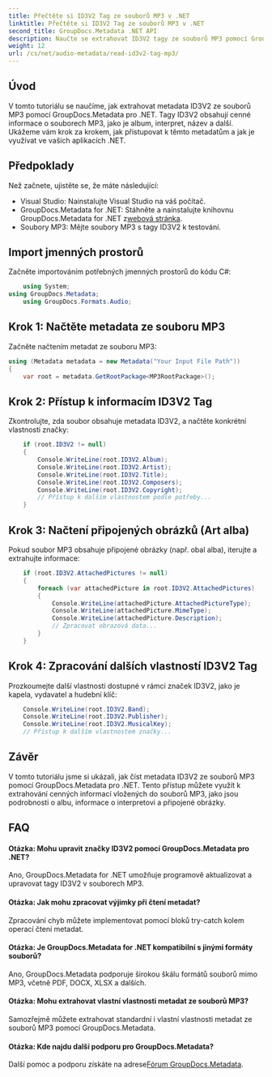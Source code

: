 ```yaml
---
title: Přečtěte si ID3V2 Tag ze souborů MP3 v .NET
linktitle: Přečtěte si ID3V2 Tag ze souborů MP3 v .NET
second_title: GroupDocs.Metadata .NET API
description: Naučte se extrahovat ID3V2 tagy ze souborů MP3 pomocí GroupDocs.Metadata pro .NET. Získejte přístup k albu, interpretovi a dalším programově.
weight: 12
url: /cs/net/audio-metadata/read-id3v2-tag-mp3/
---
```

## Úvod
V tomto tutoriálu se naučíme, jak extrahovat metadata ID3V2 ze souborů MP3 pomocí GroupDocs.Metadata pro .NET. Tagy ID3V2 obsahují cenné informace o souborech MP3, jako je album, interpret, název a další. Ukážeme vám krok za krokem, jak přistupovat k těmto metadatům a jak je využívat ve vašich aplikacích .NET.
## Předpoklady
Než začnete, ujistěte se, že máte následující:
- Visual Studio: Nainstalujte Visual Studio na váš počítač.
-  GroupDocs.Metadata for .NET: Stáhněte a nainstalujte knihovnu GroupDocs.Metadata for .NET z[webová stránka](https://releases.groupdocs.com/metadata/net/).
- Soubory MP3: Mějte soubory MP3 s tagy ID3V2 k testování.

## Import jmenných prostorů
Začněte importováním potřebných jmenných prostorů do kódu C#:
```csharp
    using System;
using GroupDocs.Metadata;
    using GroupDocs.Formats.Audio;
```
## Krok 1: Načtěte metadata ze souboru MP3
Začněte načtením metadat ze souboru MP3:
```csharp
using (Metadata metadata = new Metadata("Your Input File Path"))
{
    var root = metadata.GetRootPackage<MP3RootPackage>();
```
## Krok 2: Přístup k informacím ID3V2 Tag
Zkontrolujte, zda soubor obsahuje metadata ID3V2, a načtěte konkrétní vlastnosti značky:
```csharp
    if (root.ID3V2 != null)
    {
        Console.WriteLine(root.ID3V2.Album);
        Console.WriteLine(root.ID3V2.Artist);
        Console.WriteLine(root.ID3V2.Title);
        Console.WriteLine(root.ID3V2.Composers);
        Console.WriteLine(root.ID3V2.Copyright);
        // Přístup k dalším vlastnostem podle potřeby...
    }
```
## Krok 3: Načtení připojených obrázků (Art alba)
Pokud soubor MP3 obsahuje připojené obrázky (např. obal alba), iterujte a extrahujte informace:
```csharp
    if (root.ID3V2.AttachedPictures != null)
    {
        foreach (var attachedPicture in root.ID3V2.AttachedPictures)
        {
            Console.WriteLine(attachedPicture.AttachedPictureType);
            Console.WriteLine(attachedPicture.MimeType);
            Console.WriteLine(attachedPicture.Description);
            // Zpracovat obrazová data...
        }
    }
```
## Krok 4: Zpracování dalších vlastností ID3V2 Tag
Prozkoumejte další vlastnosti dostupné v rámci značek ID3V2, jako je kapela, vydavatel a hudební klíč:
```csharp
    Console.WriteLine(root.ID3V2.Band);
    Console.WriteLine(root.ID3V2.Publisher);
    Console.WriteLine(root.ID3V2.MusicalKey);
    // Přístup k dalším vlastnostem značky...
```

## Závěr
V tomto tutoriálu jsme si ukázali, jak číst metadata ID3V2 ze souborů MP3 pomocí GroupDocs.Metadata pro .NET. Tento přístup můžete využít k extrahování cenných informací vložených do souborů MP3, jako jsou podrobnosti o albu, informace o interpretovi a připojené obrázky.

## FAQ
#### Otázka: Mohu upravit značky ID3V2 pomocí GroupDocs.Metadata pro .NET?
Ano, GroupDocs.Metadata for .NET umožňuje programově aktualizovat a upravovat tagy ID3V2 v souborech MP3.
#### Otázka: Jak mohu zpracovat výjimky při čtení metadat?
Zpracování chyb můžete implementovat pomocí bloků try-catch kolem operací čtení metadat.
#### Otázka: Je GroupDocs.Metadata for .NET kompatibilní s jinými formáty souborů?
Ano, GroupDocs.Metadata podporuje širokou škálu formátů souborů mimo MP3, včetně PDF, DOCX, XLSX a dalších.
#### Otázka: Mohu extrahovat vlastní vlastnosti metadat ze souborů MP3?
Samozřejmě můžete extrahovat standardní i vlastní vlastnosti metadat ze souborů MP3 pomocí GroupDocs.Metadata.
#### Otázka: Kde najdu další podporu pro GroupDocs.Metadata?
 Další pomoc a podporu získáte na adrese[Fórum GroupDocs.Metadata](https://forum.groupdocs.com/c/metadata/14).